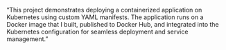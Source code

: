 “This project demonstrates deploying a containerized application on Kubernetes using custom YAML manifests. The application runs on a Docker image that I built, published to Docker Hub, and integrated into the Kubernetes configuration for seamless deployment and service management.”
